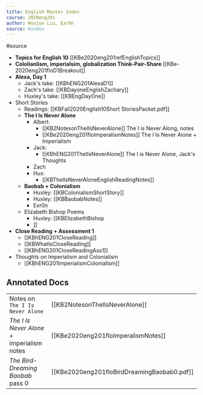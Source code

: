 ```yaml
---
title: English Master Index
course: 2020eng201
author: Houjun Liu, Exr0n
source: #index
---
```


#source

* **Topics for English 10** [[KBe2020eng201refEnglishTopics]]
* **Cololianlism, imperialsim, globalization Think-Pair-Share** [[KBe-2020eng201floD1Breakout]]
* **Alexa, Day 1** 
    * Jack's take: [[KBhENG201AlexaD1]]
    * Zach's take:  [[KBDayoneEnglishZachary]]
	* Huxley's take: [[KBEngDayOne]] 
* Short Stories
	* Readings: [[KBFall2020English10Short StoriesPacket.pdf]]
	* **The I Is Never Alone**
		* Albert: 
			* [[KB2NotesonTheIIsNeverAlone]] The I is Never Along, notes
			* [[KBe2020eng201floImperalismNotes]] The I Is Never Alone + Imperialism
		* Jack:
			* [[KBhENG201TheIIsNeverAlone]] The I is Never Alone, Jack's Thoughts
		* Zach
		* Hux:
			*  [[KBTheIIsNeverAloneEnglishReadingNotes]]
	* **Baobab + Colonialism**
		* Huxley: [[KBColonialismShortStory]]
		* Huxley: [[KBBaobabNotes]]
		- Exr0n
	* Elizabeth Bishop Poems
		* Huxley: [[KBElizabethBishop
		* ]]
* **Close Reading + Assessment 1** 
	* [[KBhENG201CloseReading]]
	* [[KBWhatIsCloseReading]]
	* [[KBhENG201CloseReadingAss1]]
* Thoughts on Imperialism and Colonialism 
	* [[KBhENG201ImperialismColonialism]]
  
## Annotated Docs
| | |
|-|-|
Notes on `The I Is Never Alone` | [[KB2NotesonTheIIsNeverAlone]]
_The I Is Never Alone_ + imperialism notes | [[KBe2020eng201floImperalismNotes]]
_The Bird-Dreaming Baobab_ pass 0 | [[KBe2020eng201floBirdDreamingBaobab0.pdf]]

